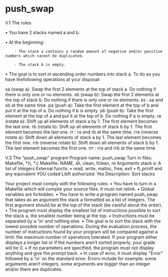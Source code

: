 # push_swap

V.1 The rules

• You have 2 stacks named a and b.

• At the beginning:

        ◦ The stack a contains a random amount of negative and/or positive numbers which cannot be duplicated.
        
        ◦ The stack b is empty.
        
• The goal is to sort in ascending order numbers into stack a. To do so you have thefollowing operations at your disposal:

sa (swap a): Swap the first 2 elements at the top of stack a. Do nothing if there is only one or no elements.
sb (swap b): Swap the first 2 elements at the top of stack b. Do nothing if there is only one or no elements.
ss : sa and sb at the same time.
pa (push a): Take the first element at the top of b and put it at the top of a.
Do nothing if b is empty.
pb (push b): Take the first element at the top of a and put it at the top of b.
Do nothing if a is empty.
ra (rotate a): Shift up all elements of stack a by 1.
The first element becomes the last one.
rb (rotate b): Shift up all elements of stack b by 1. The first element becomes the last one.
rr : ra and rb at the same time.
rra (reverse rotate a): Shift down all elements of stack a by 1.
The last element becomes the first one.
rrb (reverse rotate b): Shift down all elements of stack b by 1. The last element becomes the first one.
rrr : rra and rrb at the same time.

V.3 The "push_swap" program
Program name: push_swap
Turn in files: Makefile, *.h, *.c
Makefile: NAME, all, clean, fclean, re
Arguments
stack a:  A list of integers
External functs:
        • read, write, malloc, free, exit
        • ft_printf and any equivalent YOU coded
Libft authorized: Yes
Description: Sort stacks


Your project must comply with the following rules:
• You have to turn in a Makefile which will compile your source files. It must not relink.
• Global variables are forbidden.
• You have to write a program named push_swap that takes as an argument the stack a formatted as a list of integers. The first argument should be at the top of the stack (be careful about the order).
• The program must display the smallest list of instructions possible to sort the stack a, the smallest number being at the top.
• Instructions must be separated by a ’\n’ and nothing else.
• The goal is to sort the stack with the lowest possible number of operations. During the evaluation process, the number of instructions found by your program will be compared against a limit: the maximum number of operations tolerated. If your program either displays a longer list or if the numbers aren’t sorted properly, your grade will be 0.
• If no parameters are specified, the program must not display anything and give the prompt back.
• In case of error, it must display "Error" followed by a ’\n’ on the standard error. Errors include for example: some arguments aren’t integers, some arguments are bigger than an integer and/or there are duplicates.
